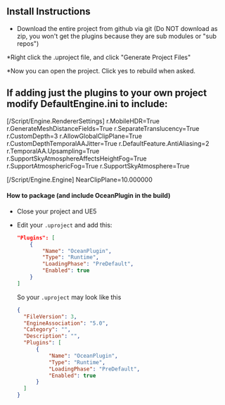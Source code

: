 ## Install Instructions

* Download the entire project from github via git (Do NOT download as zip, you won't get the plugins because they are sub modules or "sub repos")

*Right click the .uproject file, and click "Generate Project Files"

*Now you can open the project. Click yes to rebuild when asked.

## If adding just the plugins to your own project modify DefaultEngine.ini to include:
[/Script/Engine.RendererSettings]
r.MobileHDR=True
r.GenerateMeshDistanceFields=True
r.SeparateTranslucency=True
r.CustomDepth=3
r.AllowGlobalClipPlane=True
r.CustomDepthTemporalAAJitter=True
r.DefaultFeature.AntiAliasing=2
r.TemporalAA.Upsampling=True
r.SupportSkyAtmosphereAffectsHeightFog=True
r.SupportAtmosphericFog=True
r.SupportSkyAtmosphere=True

[/Script/Engine.Engine]
NearClipPlane=10.000000

#### How to package (and include OceanPlugin in the build)

* Close your project and UE5

* Edit your `.uproject` and add this:

  ```json
  "Plugins": [
      {
          "Name": "OceanPlugin",
          "Type": "Runtime",
          "LoadingPhase": "PreDefault",
          "Enabled": true
      }
  ]
  ```

  So your `.uproject` may look like this

  ```json
  {
  	"FileVersion": 3,
  	"EngineAssociation": "5.0",
  	"Category": "",
  	"Description": "",
  	"Plugins": [
  		{
  			"Name": "OceanPlugin",
  			"Type": "Runtime",
  			"LoadingPhase": "PreDefault",
  			"Enabled": true
  		}
  	]
  }
  ```